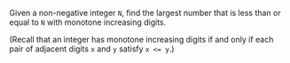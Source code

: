 Given a non-negative integer `N`, find the largest number that is less than or equal to `N` with monotone increasing digits.

(Recall that an integer has monotone increasing digits if and only if each pair of adjacent digits `x` and `y` satisfy `x <= y`.)